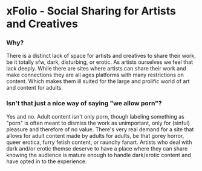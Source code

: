 # xFolio - Social Sharing for Artists and Creatives

### Why?

There is a distinct lack of space for artists and creatives to share their work, be it totally sfw, dark, disturbing, or erotic. As artists ourselves we feel that lack deeply. While there are sites where artists can share their work and make connections they are all ages platforms with many restrictions on content. Which makes them ill suited for the large and prolific world of art and content for adults.

### Isn't that just a nice way of saying "we allow porn"?

Yes and no. Adult content isn't only porn, though labeling something as "porn" is often meant to dismiss the work as unimportant, only for (sinful) pleasure and therefore of no value. There's very real demand for a site that allows for adult content made by adults for adults, be that gorey horror, queer erotica, furry fetish content, or raunchy fanart. Artists who deal with dark and/or erotic themse deserve to have a place where they can share knowing the audience is mature enough to handle dark/erotic content and have opted in to the experience. 